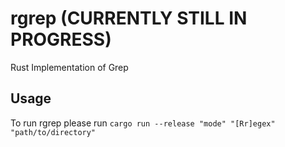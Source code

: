 # rgrep (CURRENTLY STILL IN PROGRESS)
Rust Implementation of Grep

## Usage
To run rgrep please run
```cargo run --release "mode" "[Rr]egex" "path/to/directory"```


